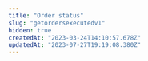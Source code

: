 ```yaml
---
title: "Order status"
slug: "getordersexecutedv1"
hidden: true
createdAt: "2023-03-24T14:10:57.678Z"
updatedAt: "2023-07-27T19:19:08.380Z"
---
```


